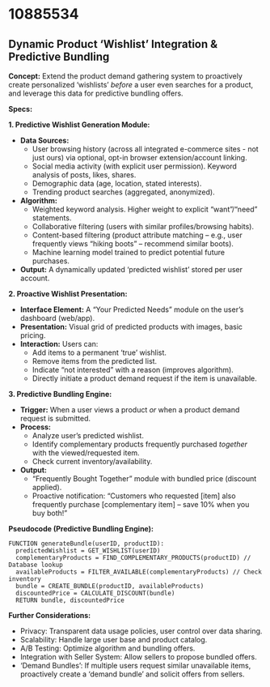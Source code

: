 # 10885534

## Dynamic Product ‘Wishlist’ Integration & Predictive Bundling

**Concept:** Extend the product demand gathering system to proactively create personalized ‘wishlists’ *before* a user even searches for a product, and leverage this data for predictive bundling offers.

**Specs:**

**1. Predictive Wishlist Generation Module:**

*   **Data Sources:**
    *   User browsing history (across all integrated e-commerce sites - not just ours) via optional, opt-in browser extension/account linking.
    *   Social media activity (with explicit user permission). Keyword analysis of posts, likes, shares.
    *   Demographic data (age, location, stated interests).
    *   Trending product searches (aggregated, anonymized).
*   **Algorithm:**
    *   Weighted keyword analysis. Higher weight to explicit “want”/“need” statements.
    *   Collaborative filtering (users with similar profiles/browsing habits).
    *   Content-based filtering (product attribute matching – e.g., user frequently views “hiking boots” – recommend similar boots).
    *   Machine learning model trained to predict potential future purchases.
*   **Output:** A dynamically updated ‘predicted wishlist’ stored per user account.

**2. Proactive Wishlist Presentation:**

*   **Interface Element:** A “Your Predicted Needs” module on the user’s dashboard (web/app).
*   **Presentation:** Visual grid of predicted products with images, basic pricing.
*   **Interaction:** Users can:
    *   Add items to a permanent ‘true’ wishlist.
    *   Remove items from the predicted list.
    *   Indicate “not interested” with a reason (improves algorithm).
    *   Directly initiate a product demand request if the item is unavailable.

**3. Predictive Bundling Engine:**

*   **Trigger:** When a user views a product *or* when a product demand request is submitted.
*   **Process:**
    *   Analyze user’s predicted wishlist.
    *   Identify complementary products frequently purchased *together* with the viewed/requested item.
    *   Check current inventory/availability.
*   **Output:**
    *   “Frequently Bought Together” module with bundled price (discount applied).
    *   Proactive notification: “Customers who requested [item] also frequently purchase [complementary item] – save 10% when you buy both!”

**Pseudocode (Predictive Bundling Engine):**

```
FUNCTION generateBundle(userID, productID):
  predictedWishlist = GET_WISHLIST(userID)
  complementaryProducts = FIND_COMPLEMENTARY_PRODUCTS(productID) // Database lookup
  availableProducts = FILTER_AVAILABLE(complementaryProducts) // Check inventory
  bundle = CREATE_BUNDLE(productID, availableProducts)
  discountedPrice = CALCULATE_DISCOUNT(bundle)
  RETURN bundle, discountedPrice
```

**Further Considerations:**

*   Privacy: Transparent data usage policies, user control over data sharing.
*   Scalability: Handle large user base and product catalog.
*   A/B Testing: Optimize algorithm and bundling offers.
*   Integration with Seller System: Allow sellers to propose bundled offers.
*   ‘Demand Bundles’: If multiple users request similar unavailable items, proactively create a ‘demand bundle’ and solicit offers from sellers.